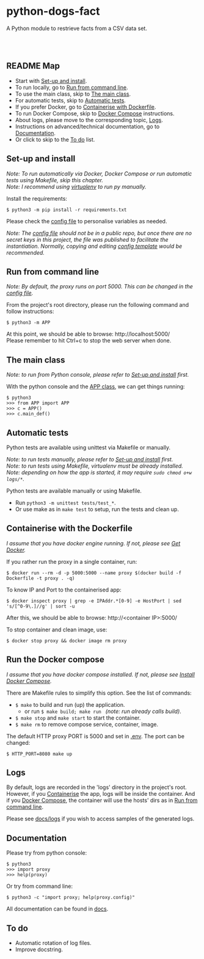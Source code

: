# python-dogs-fact

A Python module to restrieve facts from a CSV data set.

&nbsp;  
&nbsp;  
## README Map

- Start with [Set-up and install](#set-up-and-install).
- To run locally, go to [Run from command line](#run-from-command-line).
- To use the main class, skip to [The main class](#the-main-class).
- For automatic tests, skip to [Automatic tests](#automatic-tests).
- If you prefer Docker, go to [Containerise with Dockerfile](#containerise-with-the-dockerfile).
- To run Docker Compose, skip to [Docker Compose](#run-the-docker-compose) instructions.
- About logs, please move to the corresponding topic, [Logs](#logs).
- Instructions on advanced/technical documentation, go to [Documentation](#documentation).
- Or click to skip to the [To do](#to-do) list.


## Set-up and install
_Note: To run automatically via Docker, Docker Compose or run automatic tests using Makefile, skip this chapter._  
_Note: I recommend using [virtualenv](https://realpython.com/python-virtual-environments-a-primer/) to run py manually._

Install the requirements:

    $ python3 -m pip install -r requirements.txt

Please check the [config file](config.py) to personalise variables as needed.

_Note: The [config file](config.py) should not be in a public repo, but once there are no secret keys in this project, the file was published to facilitate the instantiation. Normally, copying and editing [config template](config.py.tpl) would be recommended._

<!--
Rename/copy the configuration template file [proxy/config.py.tpl](proxy/config.py.tpl) to the actual config file as proxy/config.py. For security purposes, only the template is in this repo.  

    $ cp proxy/config.py.tpl proxy/config.py  

> **or**, if sed is available:

    $ sed 's/secret-key/place-your-secret-key-here/' proxy/config.py.tpl > proxy/config.py

Note: A generic SECRET\_KEY is in the config file, so **edit config.py with your prefered secret key**.
-->


## Run from command line
_Note: By default, the proxy runs on port 5000. This can be changed in the [config file](config.py)._

From the project's root directory, please run the following command and follow instructions:

    $ python3 -m APP

At this point, we should be able to browse: http://localhost:5000/  
Please remember to hit Ctrl+c to stop the web server when done.


## The main class
_Note: to run from Python console, please refer to [Set-up and install](#set-up-and-install) first._

With the python console and the [APP class](APP/__init__.py), we can get things running:

    $ python3
    >>> from APP import APP
    >>> c = APP()
    >>> c.main_def()


## Automatic tests
Python tests are available using unittest via Makefile or manually.  

_Note: to run tests manually, please refer to [Set-up and install](#set-up-and-install) first._  
_Note: to run tests using Makefile, virtualenv must be already installed._  
_Note: depending on how the app is started, it may require ` sudo chmod o+w logs/* `._

Python tests are available manually or using Makefile.

- Run ` python3 -m unittest tests/test_* `.
- Or use make as in ` make test ` to setup, run the tests and clean up.


## Containerise with the Dockerfile
_I assume that you have docker engine running. If not, please see [Get Docker](https://docs.docker.com/get-docker/)._

If you rather run the proxy in a single container, run:

    $ docker run --rm -d -p 5000:5000 --name proxy $(docker build -f Dockerfile -t proxy . -q)

To know IP and Port to the containerised app:

    $ docker inspect proxy | grep -e IPAddr.*[0-9] -e HostPort | sed 's/[^0-9\.]//g' | sort -u

After this, we should be able to browse: http://\<container IP\>:5000/  

To stop container and clean image, use:

    $ docker stop proxy && docker image rm proxy


## Run the Docker compose
_I assume that you have docker compose installed. If not, please see [Install Docker Compose](https://docs.docker.com/compose/install/)._

There are Makefile rules to simplify this option. See the list of commands:

- ` $ make ` to build and run (up) the application.
    - or run `$ make build; make run ` _(note: run already calls build)_.
- ` $ make stop ` and ` make start ` to start the container.
- ` $ make rm ` to remove compose service, container, image.

The default HTTP proxy PORT is 5000 and set in [.env](.env). The port can be changed:

    $ HTTP_PORT=8080 make up


## Logs
By default, logs are recorded in the 'logs' directory in the project's root. However,
if you [Containerise](#containerise-with-the-dockerfile) the app, 
logs will be inside the container. And if you [Docker Compose](#run-the-docker-compose),
the container will use the hosts' dirs as in [Run from command line](#run-from-command-line).

Please see [docs/logs](docs/logs) if you wish to access samples of the generated logs.


## Documentation
Please try from python console:

    $ python3
    >>> import proxy
    >>> help(proxy)

Or try from command line:

    $ python3 -c "import proxy; help(proxy.config)"

All documentation can be found in [docs](docs).


## To do

* Automatic rotation of log files.
* Improve docstring.

